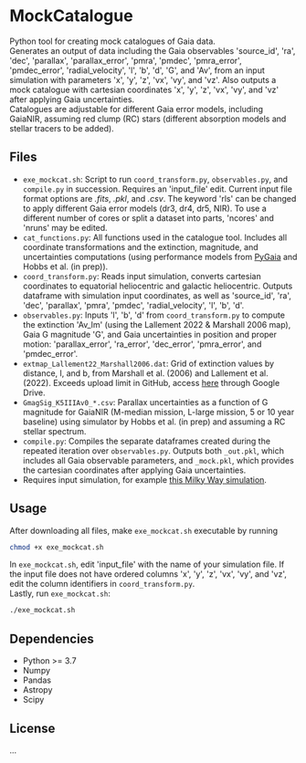 # MockCatalogue
Python tool for creating mock catalogues of Gaia data.\
Generates an output of data including the Gaia observables 'source_id', 'ra', 'dec', 'parallax', 'parallax_error', 'pmra', 'pmdec', 'pmra_error', 'pmdec_error', 'radial_velocity', 'l', 'b', 'd', 'G', and 'Av', from an input simulation with parameters 'x', 'y', 'z', 'vx', 'vy', and 'vz'. Also outputs a mock catalogue with cartesian coordinates 'x', 'y', 'z', 'vx', 'vy', and 'vz' after applying Gaia uncertainties.  
Catalogues are adjustable for different Gaia error models, including GaiaNIR, assuming red clump (RC) stars (different absorption models and stellar tracers to be added).

## Files
- `exe_mockcat.sh`: Script to run `coord_transform.py`, `observables.py`, and `compile.py` in succession. Requires an 'input_file' edit. Current input file format options are *.fits*, *.pkl*, and *.csv*. The keyword 'rls' can be changed to apply different Gaia error models (dr3, dr4, dr5, NIR). To use a different number of cores or split a dataset into parts, 'ncores' and 'nruns' may be edited. 
- `cat_functions.py`: All functions used in the catalogue tool. Includes all coordinate transformations and the extinction, magnitude, and uncertainties computations (using performance models from [PyGaia](https://github.com/agabrown/PyGaia) and Hobbs et al. (in prep)).
- `coord_transform.py`: Reads input simulation, converts cartesian coordinates to equatorial heliocentric and galactic heliocentric. Outputs dataframe with simulation input coordinates, as well as 'source_id', 'ra', 'dec', 'parallax', 'pmra', 'pmdec', 'radial_velocity', 'l', 'b', 'd'.
- `observables.py`: Inputs 'l', 'b', 'd' from `coord_transform.py` to compute the extinction 'Av_lm' (using the Lallement 2022 & Marshall 2006 map), Gaia G magnitude 'G', and Gaia uncertainties in position and proper motion: 'parallax_error', 'ra_error', 'dec_error', 'pmra_error', and 'pmdec_error'.
- `extmap_Lallement22_Marshall2006.dat`: Grid of extinction values by distance, l, and b, from Marshall et al. (2006) and  Lallement et al. (2022). Exceeds upload limit in GitHub, access [here](https://drive.google.com/file/d/17iK-KLArShT6dU-B81VFPNgdRq2UQ8gM/view?usp=share_link) through Google Drive.
- `GmagSig_K5IIIAv0_*.csv`: Parallax uncertainties as a function of G magnitude for GaiaNIR (M-median mission, L-large mission, 5 or 10 year baseline) using simulator by Hobbs et al. (in prep) and assuming a RC stellar spectrum. 
- `compile.py`: Compiles the separate dataframes created during the repeated iteration over `observables.py`. Outputs both `_out.pkl`, which includes all Gaia observable parameters, and `_mock.pkl`, which provides the cartesian coordinates after applying Gaia uncertainties.
- Requires input simulation, for example [this Milky Way simulation](https://drive.google.com/file/d/1aRysr_2sHH2sOgYvQcIqF5UIKf26Qyok/view?usp=share_link).

## Usage
After downloading all files, make `exe_mockcat.sh` executable by running
```bash
chmod +x exe_mockcat.sh
```
In `exe_mockcat.sh`, edit 'input_file' with the name of your simulation file. If the input file does not have ordered columns 'x', 'y', 'z', 'vx', 'vy', and 'vz', edit the column identifiers in `coord_transform.py`.\
Lastly, run `exe_mockcat.sh`:
```bash
./exe_mockcat.sh
```

## Dependencies
- Python >= 3.7
- Numpy
- Pandas
- Astropy
- Scipy

## License
...
